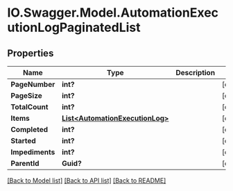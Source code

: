 # IO.Swagger.Model.AutomationExecutionLogPaginatedList
## Properties

Name | Type | Description | Notes
------------ | ------------- | ------------- | -------------
**PageNumber** | **int?** |  | [optional] 
**PageSize** | **int?** |  | [optional] 
**TotalCount** | **int?** |  | [optional] 
**Items** | [**List&lt;AutomationExecutionLog&gt;**](AutomationExecutionLog.md) |  | [optional] 
**Completed** | **int?** |  | [optional] 
**Started** | **int?** |  | [optional] 
**Impediments** | **int?** |  | [optional] 
**ParentId** | **Guid?** |  | [optional] 

[[Back to Model list]](../README.md#documentation-for-models) [[Back to API list]](../README.md#documentation-for-api-endpoints) [[Back to README]](../README.md)

